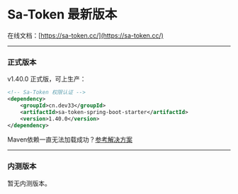 # Sa-Token 最新版本

在线文档：[https://sa-token.cc/](https://sa-token.cc/)

--- 

### 正式版本 
v1.40.0 正式版，可上生产：

``` xml
<!-- Sa-Token 权限认证 -->
<dependency>
    <groupId>cn.dev33</groupId>
    <artifactId>sa-token-spring-boot-starter</artifactId>
    <version>1.40.0</version>
</dependency>
```

Maven依赖一直无法加载成功？[参考解决方案](https://sa-token.cc/doc.html#/start/maven-pull)

--- 

### 内测版本

暂无内测版本。







